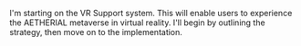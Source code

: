 I'm starting on the VR Support system. This will enable users to experience the AETHERIAL metaverse in virtual reality. I'll begin by outlining the strategy, then move on to the implementation.
